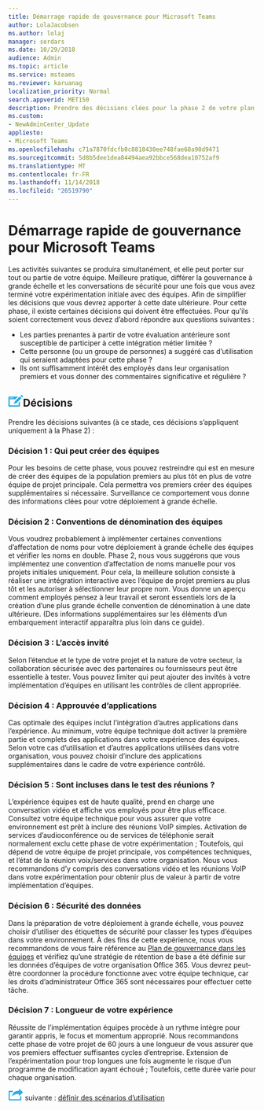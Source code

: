 ```yaml
---
title: Démarrage rapide de gouvernance pour Microsoft Teams
author: LolaJacobsen
ms.author: lolaj
manager: serdars
ms.date: 10/29/2018
audience: Admin
ms.topic: article
ms.service: msteams
ms.reviewer: karuanag
localization_priority: Normal
search.appverid: MET150
description: Prendre des décisions clées pour la phase 2 de votre plan d’adoption
ms.custom:
- NewAdminCenter_Update
appliesto:
- Microsoft Teams
ms.openlocfilehash: c71a7870fdcfb0c8818430ee748fae68a90d9471
ms.sourcegitcommit: 5d8b5dee1dea84494aea92bbce568dea10752af9
ms.translationtype: MT
ms.contentlocale: fr-FR
ms.lasthandoff: 11/14/2018
ms.locfileid: "26519790"
---
```

# <a name="governance-quick-start-for-microsoft-teams"></a>Démarrage rapide de gouvernance pour Microsoft Teams

Les activités suivantes se produira simultanément, et elle peut porter sur tout ou partie de votre équipe. Meilleure pratique, différer la gouvernance à grande échelle et les conversations de sécurité pour une fois que vous avez terminé votre expérimentation initiale avec des équipes. Afin de simplifier les décisions que vous devrez apporter à cette date ultérieure. Pour cette phase, il existe certaines décisions qui doivent être effectuées. Pour qu’ils soient correctement vous devez d’abord répondre aux questions suivantes :

- Les parties prenantes à partir de votre évaluation antérieure sont susceptible de participer à cette intégration métier limitée ?
- Cette personne (ou un groupe de personnes) a suggéré cas d’utilisation qui seraient adaptées pour cette phase ?  
- Ils ont suffisamment intérêt des employés dans leur organisation premiers et vous donner des commentaires significative et régulière ? 

## <a name="decision-point-iconmediateams-adoption-decision-iconpngdecisions"></a>![Icône Point de décision.](media/teams-adoption-decision-icon.png)Décisions

Prendre les décisions suivantes (à ce stade, ces décisions s’appliquent uniquement à la Phase 2) :

### <a name="decision-1-who-can-create-teams"></a>Décision 1 : Qui peut créer des équipes 

Pour les besoins de cette phase, vous pouvez restreindre qui est en mesure de créer des équipes de la population premiers au plus tôt en plus de votre équipe de projet principale. Cela permettra vos premiers créer des équipes supplémentaires si nécessaire. Surveillance ce comportement vous donne des informations clées pour votre déploiement à grande échelle.

### <a name="decision-2-teams-naming-conventions"></a>Décision 2 : Conventions de dénomination des équipes 

Vous voudrez probablement à implémenter certaines conventions d’affectation de noms pour votre déploiement à grande échelle des équipes et vérifier les noms en double. Phase 2, nous vous suggérons que vous implémentez une convention d’affectation de noms manuelle pour vos projets initiales uniquement. Pour cela, la meilleure solution consiste à réaliser une intégration interactive avec l’équipe de projet premiers au plus tôt et les autoriser à sélectionner leur propre nom. Vous donne un aperçu comment employés pensez à leur travail et seront essentiels lors de la création d’une plus grande échelle convention de dénomination à une date ultérieure. (Des informations supplémentaires sur les éléments d’un embarquement interactif apparaîtra plus loin dans ce guide).

### <a name="decision-3-guest-access"></a>Décision 3 : L’accès invité

Selon l’étendue et le type de votre projet et la nature de votre secteur, la collaboration sécurisée avec des partenaires ou fournisseurs peut être essentielle à tester. Vous pouvez limiter qui peut ajouter des invités à votre implémentation d’équipes en utilisant les contrôles de client appropriée. 

### <a name="decision-4-approved-apps"></a>Décision 4 : Approuvée d’applications

Cas optimale des équipes inclut l’intégration d’autres applications dans l’expérience. Au minimum, votre équipe technique doit activer la première partie et complets des applications dans votre expérience des équipes. Selon votre cas d’utilisation et d’autres applications utilisées dans votre organisation, vous pouvez choisir d’inclure des applications supplémentaires dans le cadre de votre expérience contrôlé. 

### <a name="decision-5-are-meetings-included-in-your-test"></a>Décision 5 : Sont incluses dans le test des réunions ? 

L’expérience équipes est de haute qualité, prend en charge une conversation vidéo et affiche vos employés pour être plus efficace. Consultez votre équipe technique pour vous assurer que votre environnement est prêt à inclure des réunions VoIP simples. Activation de services d’audioconférence ou de services de téléphonie serait normalement exclu cette phase de votre expérimentation ; Toutefois, qui dépend de votre équipe de projet principale, vos compétences techniques, et l’état de la réunion voix/services dans votre organisation. Nous vous recommandons d’y compris des conversations vidéo et les réunions VoIP dans votre expérimentation pour obtenir plus de valeur à partir de votre implémentation d’équipes. 

### <a name="decision-6--data-security"></a>Décision 6 : Sécurité des données

Dans la préparation de votre déploiement à grande échelle, vous pouvez choisir d’utiliser des étiquettes de sécurité pour classer les types d’équipes dans votre environnement. À des fins de cette expérience, nous vous recommandons de vous faire référence au [Plan de gouvernance dans les équipes](plan-teams-governance.md) et vérifiez qu’une stratégie de rétention de base a été définie sur les données d’équipes de votre organisation Office 365. Vous devrez peut-être coordonner la procédure fonctionne avec votre équipe technique, car les droits d’administrateur Office 365 sont nécessaires pour effectuer cette tâche.

### <a name="decision-7-length-of-your-experiment"></a>Décision 7 : Longueur de votre expérience

Réussite de l’implémentation équipes procède à un rythme intègre pour garantir appris, le focus et momentum approprié. Nous recommandons cette phase de votre projet de 60 jours à une longueur de vous assurer que vos premiers effectuer suffisantes cycles d’entreprise. Extension de l’expérimentation pour trop longues une fois augmente le risque d’un programme de modification ayant échoué ; Toutefois, cette durée varie pour chaque organisation.  

![Icône d’étapes suivante](media/teams-adoption-next-icon.png) suivante : [définir des scénarios d’utilisation](teams-adoption-define-usage-scenarios.md)
